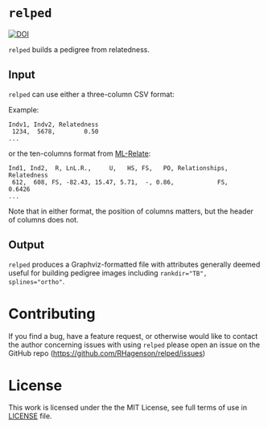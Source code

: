 # `relped`

[![DOI](https://zenodo.org/badge/217557856.svg)](https://zenodo.org/badge/latestdoi/217557856)

`relped` builds a pedigree from relatedness.

## Input

`relped` can use either a three-column CSV format:

Example:

```
Indv1, Indv2, Relatedness
 1234,  5678,        0.50
...
```

or the ten-columns format from [ML-Relate](http://www.montana.edu/kalinowski/software/ml-relate/index.html):

```
Ind1, Ind2,  R, LnL.R.,     U,   HS, FS,   PO, Relationships, Relatedness
 612,  608, FS, -82.43, 15.47, 5.71,  -, 0.86,            FS,      0.6426
...
```

Note that in either format, the position of columns matters, but the header of columns does not.

## Output

`relped` produces a Graphviz-formatted file with attributes generally deemed useful for building pedigree images including `rankdir="TB", splines="ortho"`.


# Contributing

If you find a bug, have a feature request, or otherwise would like to contact the author concerning issues with using `relped` please open an issue on the GitHub repo (<https://github.com/RHagenson/relped/issues>)

# License

This work is licensed under the the MIT License, see full terms of use in [LICENSE](./LICENSE) file.
